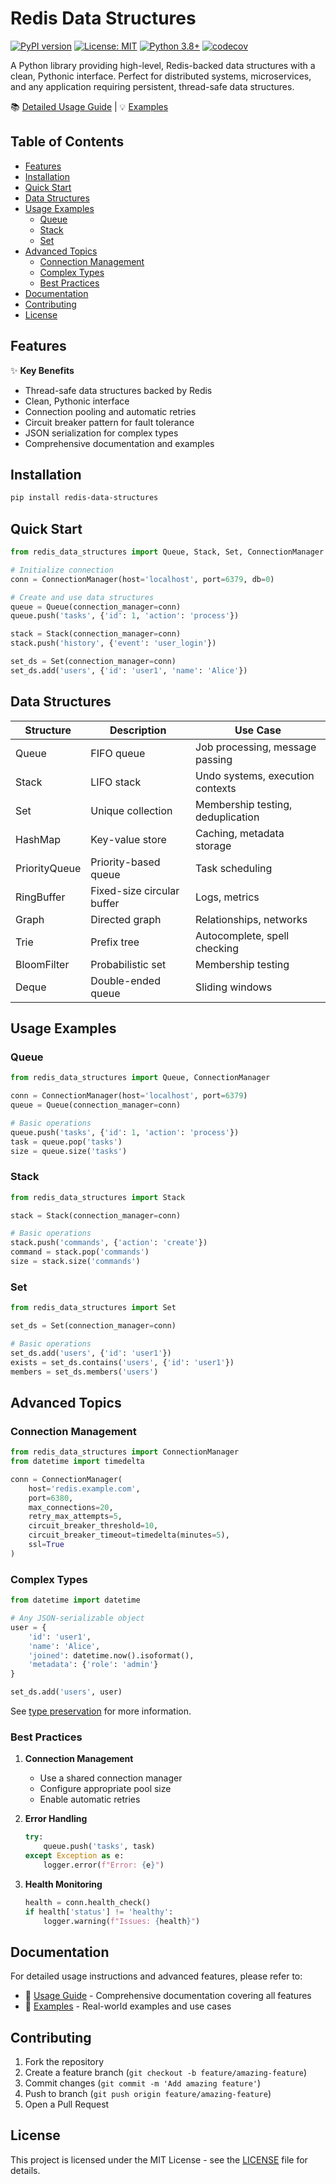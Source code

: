 # Redis Data Structures

[![PyPI version](https://badge.fury.io/py/redis-data-structures.svg)](https://badge.fury.io/py/redis-data-structures)
[![License: MIT](https://img.shields.io/badge/License-MIT-yellow.svg)](https://opensource.org/licenses/MIT)
[![Python 3.8+](https://img.shields.io/badge/python-3.8+-blue.svg)](https://www.python.org/downloads/)
[![codecov](https://codecov.io/gh/vndee/redis-data-structures/branch/main/graph/badge.svg?token=329aeb13-41d7-451e-892e-8ddc2d6ba28b)](https://codecov.io/gh/vndee/redis-data-structures)

A Python library providing high-level, Redis-backed data structures with a clean, Pythonic interface. Perfect for distributed systems, microservices, and any application requiring persistent, thread-safe data structures.

📚 [Detailed Usage Guide](docs/usage.md) | 💡 [Examples](examples/)

## Table of Contents
- [Features](#features)
- [Installation](#installation)
- [Quick Start](#quick-start)
- [Data Structures](#data-structures)
- [Usage Examples](#usage-examples)
  - [Queue](#queue)
  - [Stack](#stack)
  - [Set](#set)
- [Advanced Topics](#advanced-topics)
  - [Connection Management](#connection-management)
  - [Complex Types](#complex-types)
  - [Best Practices](#best-practices)
- [Documentation](#documentation)
- [Contributing](#contributing)
- [License](#license)

## Features

✨ **Key Benefits**
- Thread-safe data structures backed by Redis
- Clean, Pythonic interface
- Connection pooling and automatic retries
- Circuit breaker pattern for fault tolerance
- JSON serialization for complex types
- Comprehensive documentation and examples

## Installation

```bash
pip install redis-data-structures
```

## Quick Start

```python
from redis_data_structures import Queue, Stack, Set, ConnectionManager

# Initialize connection
conn = ConnectionManager(host='localhost', port=6379, db=0)

# Create and use data structures
queue = Queue(connection_manager=conn)
queue.push('tasks', {'id': 1, 'action': 'process'})

stack = Stack(connection_manager=conn)
stack.push('history', {'event': 'user_login'})

set_ds = Set(connection_manager=conn)
set_ds.add('users', {'id': 'user1', 'name': 'Alice'})
```

## Data Structures

| Structure | Description | Use Case |
|-----------|-------------|----------|
| Queue | FIFO queue | Job processing, message passing |
| Stack | LIFO stack | Undo systems, execution contexts |
| Set | Unique collection | Membership testing, deduplication |
| HashMap | Key-value store | Caching, metadata storage |
| PriorityQueue | Priority-based queue | Task scheduling |
| RingBuffer | Fixed-size circular buffer | Logs, metrics |
| Graph | Directed graph | Relationships, networks |
| Trie | Prefix tree | Autocomplete, spell checking |
| BloomFilter | Probabilistic set | Membership testing |
| Deque | Double-ended queue | Sliding windows |

## Usage Examples

### Queue

```python
from redis_data_structures import Queue, ConnectionManager

conn = ConnectionManager(host='localhost', port=6379)
queue = Queue(connection_manager=conn)

# Basic operations
queue.push('tasks', {'id': 1, 'action': 'process'})
task = queue.pop('tasks')
size = queue.size('tasks')
```

### Stack

```python
from redis_data_structures import Stack

stack = Stack(connection_manager=conn)

# Basic operations
stack.push('commands', {'action': 'create'})
command = stack.pop('commands')
size = stack.size('commands')
```

### Set

```python
from redis_data_structures import Set

set_ds = Set(connection_manager=conn)

# Basic operations
set_ds.add('users', {'id': 'user1'})
exists = set_ds.contains('users', {'id': 'user1'})
members = set_ds.members('users')
```

## Advanced Topics

### Connection Management

```python
from redis_data_structures import ConnectionManager
from datetime import timedelta

conn = ConnectionManager(
    host='redis.example.com',
    port=6380,
    max_connections=20,
    retry_max_attempts=5,
    circuit_breaker_threshold=10,
    circuit_breaker_timeout=timedelta(minutes=5),
    ssl=True
)
```

### Complex Types

```python
from datetime import datetime

# Any JSON-serializable object
user = {
    'id': 'user1',
    'name': 'Alice',
    'joined': datetime.now().isoformat(),
    'metadata': {'role': 'admin'}
}

set_ds.add('users', user)
```
See [type preservation](docs/type_preservation.md) for more information.

### Best Practices

1. **Connection Management**
   - Use a shared connection manager
   - Configure appropriate pool size
   - Enable automatic retries

2. **Error Handling**
   ```python
   try:
       queue.push('tasks', task)
   except Exception as e:
       logger.error(f"Error: {e}")
   ```

3. **Health Monitoring**
   ```python
   health = conn.health_check()
   if health['status'] != 'healthy':
       logger.warning(f"Issues: {health}")
   ```

## Documentation

For detailed usage instructions and advanced features, please refer to:

- 📖 [Usage Guide](docs/usage.md) - Comprehensive documentation covering all features
- 🎯 [Examples](examples/) - Real-world examples and use cases

## Contributing

1. Fork the repository
2. Create a feature branch (`git checkout -b feature/amazing-feature`)
3. Commit changes (`git commit -m 'Add amazing feature'`)
4. Push to branch (`git push origin feature/amazing-feature`)
5. Open a Pull Request

## License

This project is licensed under the MIT License - see the [LICENSE](LICENSE) file for details.
